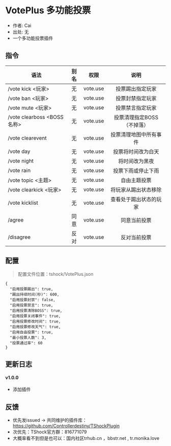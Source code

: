 # VotePlus 多功能投票

- 作者: Cai
- 出处: 无
- 一个多功能投票插件

## 指令

| 语法                       | 别名 |    权限    |       说明        |
|--------------------------|:--:|:--------:|:---------------:|
| /vote kick <玩家>          | 无  | vote.use |    投票踢出指定玩家     |
| /vote ban <玩家>           | 无  | vote.use |    投票封禁指定玩家     |
| /vote mute <玩家>          | 无  | vote.use |    投票禁言指定玩家     |
| /vote clearboss <BOSS名称> | 无  | vote.use | 投票清理指定BOSS（不掉落） |
| /vote clearevent         | 无  | vote.use |   投票清理地图中所有事件   |
| /vote day                | 无  | vote.use |    投票将时间改为白天    |
| /vote night              | 无  | vote.use |     将时间改为黑夜     |
| /vote rain               | 无  | vote.use |    投票下雨或停止下雨    |
| /vote topic <主题>         | 无  | vote.use |     自由主题投票      |
| /vote clearkick <玩家>     | 无  | vote.use |   将玩家从踢出状态移除    |
| /vote kicklist           | 无  | vote.use |   查看处于踢出状态的玩家   |
| /agree                   | 同意 | vote.use |     同意当前投票      |
| /disagree                | 反对 | vote.use |     反对当前投票      |

## 配置
> 配置文件位置：tshock/VotePlus.json
```json5
{
  "启用投票踢出": true,
  "踢出持续时间(秒)": 600,
  "启用投票封禁": false,
  "启用投票禁言": true,
  "启用投票清除BOSS": true,
  "启用投票关闭事件": true,
  "启用投票修改时间": true,
  "启用投票修改天气": true,
  "启用自由投票": true,
  "最小投票人数": 3,
  "投票通过率": 60
}
```

## 更新日志

#### v1.0.0
- 添加插件

## 反馈
- 优先发issued -> 共同维护的插件库：https://github.com/Controllerdestiny/TShockPlugin
- 次优先：TShock官方群：816771079
- 大概率看不到但是也可以：国内社区trhub.cn ，bbstr.net , tr.monika.love